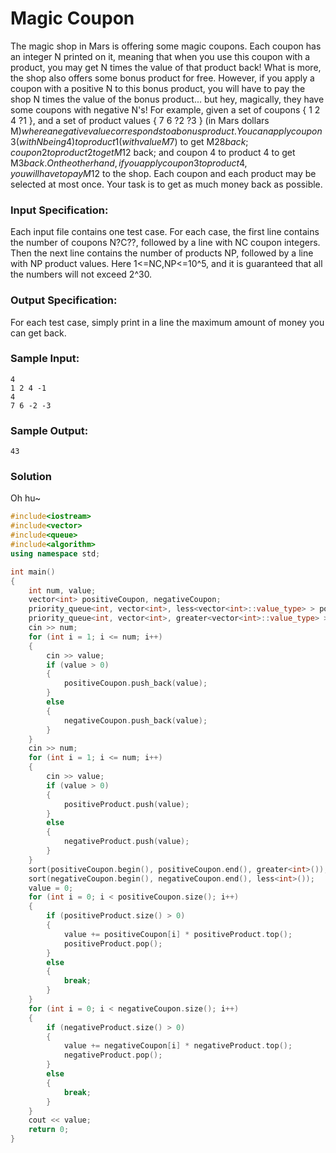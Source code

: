 # Magic Coupon
The magic shop in Mars is offering some magic coupons. Each coupon has an integer N printed on it, meaning that when you use this coupon with a product, you may get N times the value of that product back! What is more, the shop also offers some bonus product for free. However, if you apply a coupon with a positive N to this bonus product, you will have to pay the shop N times the value of the bonus product... but hey, magically, they have some coupons with negative N's!
For example, given a set of coupons { 1 2 4 ?1 }, and a set of product values { 7 6 ?2 ?3 } (in Mars dollars M$) where a negative value corresponds to a bonus product. You can apply coupon 3 (with N being 4) to product 1 (with value M$7) to get M$28 back; coupon 2 to product 2 to get M$12 back; and coupon 4 to product 4 to get M$3 back. On the other hand, if you apply coupon 3 to product 4, you will have to pay M$12 to the shop.
Each coupon and each product may be selected at most once. Your task is to get as much money back as possible.
### Input Specification:
Each input file contains one test case. For each case, the first line contains the number of coupons N?C??, followed by a line with NC coupon integers. Then the next line contains the number of products NP, followed by a line with NP product values. Here 1<=NC,NP<=10^5, and it is guaranteed that all the numbers will not exceed 2^30.
### Output Specification:
For each test case, simply print in a line the maximum amount of money you can get back.
### Sample Input:
```
4
1 2 4 -1
4
7 6 -2 -3
```
### Sample Output:
```
43
```
### Solution
Oh hu~
```C++
#include<iostream>
#include<vector>
#include<queue>
#include<algorithm>
using namespace std;

int main()
{
    int num, value;
    vector<int> positiveCoupon, negativeCoupon;
    priority_queue<int, vector<int>, less<vector<int>::value_type> > positiveProduct;   //max heap
    priority_queue<int, vector<int>, greater<vector<int>::value_type> > negativeProduct;//min heap
    cin >> num;
    for (int i = 1; i <= num; i++)
    {
        cin >> value;
        if (value > 0)
        {
            positiveCoupon.push_back(value);
        }
        else
        {
            negativeCoupon.push_back(value);
        }
    }
    cin >> num;
    for (int i = 1; i <= num; i++)
    {
        cin >> value;
        if (value > 0)
        {
            positiveProduct.push(value);
        }
        else
        {
            negativeProduct.push(value);
        }
    }
    sort(positiveCoupon.begin(), positiveCoupon.end(), greater<int>());//Descending order
    sort(negativeCoupon.begin(), negativeCoupon.end(), less<int>());   //Asending order
    value = 0;
    for (int i = 0; i < positiveCoupon.size(); i++)
    {
        if (positiveProduct.size() > 0)
        {
            value += positiveCoupon[i] * positiveProduct.top();
            positiveProduct.pop();
        }
        else
        {
            break;
        }
    }
    for (int i = 0; i < negativeCoupon.size(); i++)
    {
        if (negativeProduct.size() > 0)
        {
            value += negativeCoupon[i] * negativeProduct.top();
            negativeProduct.pop();
        }
        else
        {
            break;
        }
    }
    cout << value;
    return 0;
}
```